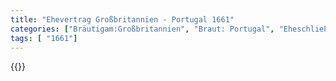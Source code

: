 ```yaml
---
title: "Ehevertrag Großbritannien - Portugal 1661"
categories: ["Bräutigam:Großbritannien", "Braut: Portugal", "Eheschließung vollzogen?:Ja", "verschiedenkonfessionelle Ehe?:Ja", "Dynastie Bräutigam:Stuart", "Akteur Bräutigam:Stuart", "Akteur Braut:Braganza", "Textbezug?:nein", "Ständisch?:nein", "Ratifikation?:nein", "Sonstiges?:ja", "Bräutigam:Großbritannien", "Braut: Portugal"]
tags: [ "1661"]
---
```

<!--more-->
{{<v172>}}